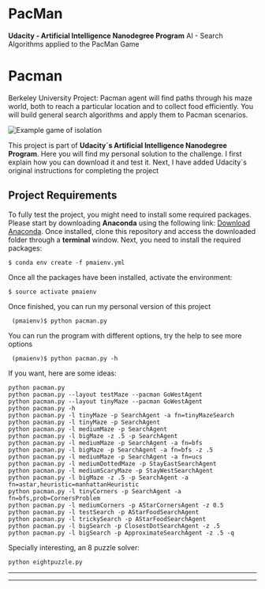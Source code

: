# PacMan
**Udacity - Artificial Intelligence Nanodegree Program**
AI - Search Algorithms applied to the PacMan Game

# Pacman
Berkeley University Project: Pacman agent will find paths through his maze world, both to reach a particular location and to collect food efficiently. You will build general search algorithms and apply them to Pacman scenarios.

![Example game of isolation](viz.gif)

This project is part of **Udacity´s Artificial Intelligence Nanodegree Program**. Here you will find my personal solution to the challenge. I first explain how you can download it and test it. Next, I have added Udacity´s original instructions for completing the project

## Project Requirements
To fully test the project, you might need to install some required packages. Please start by downloading **Anaconda** using the following link: [Download Anaconda](https://www.continuum.io/downloads). Once installed, clone this repository and access the downloaded folder through a **terminal** window. Next, you need to install the required packages:

    $ conda env create -f pmaienv.yml
    
Once all the packages have been installed, activate the environment:

    $ source activate pmaienv
    
Once finished, you can run my personal version of this project

     (pmaienv)$ python pacman.py
    
You can run the program with different options, try the help to see more options

     (pmaienv)$ python pacman.py -h
     
If you want, here are some ideas:

    python pacman.py
    python pacman.py --layout testMaze --pacman GoWestAgent
    python pacman.py --layout tinyMaze --pacman GoWestAgent
    python pacman.py -h
    python pacman.py -l tinyMaze -p SearchAgent -a fn=tinyMazeSearch
    python pacman.py -l tinyMaze -p SearchAgent
    python pacman.py -l mediumMaze -p SearchAgent
    python pacman.py -l bigMaze -z .5 -p SearchAgent
    python pacman.py -l mediumMaze -p SearchAgent -a fn=bfs
    python pacman.py -l bigMaze -p SearchAgent -a fn=bfs -z .5
    python pacman.py -l mediumMaze -p SearchAgent -a fn=ucs
    python pacman.py -l mediumDottedMaze -p StayEastSearchAgent
    python pacman.py -l mediumScaryMaze -p StayWestSearchAgent
    python pacman.py -l bigMaze -z .5 -p SearchAgent -a fn=astar,heuristic=manhattanHeuristic 
    python pacman.py -l tinyCorners -p SearchAgent -a fn=bfs,prob=CornersProblem
    python pacman.py -l mediumCorners -p AStarCornersAgent -z 0.5
    python pacman.py -l testSearch -p AStarFoodSearchAgent
    python pacman.py -l trickySearch -p AStarFoodSearchAgent
    python pacman.py -l bigSearch -p ClosestDotSearchAgent -z .5 
    python pacman.py -l bigSearch -p ApproximateSearchAgent -z .5 -q 
    
Specially interesting, an 8 puzzle solver:

    python eightpuzzle.py

--------------------------------------------------------------------
--------------------------------------------------------------------
